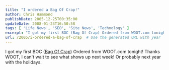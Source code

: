 ```yaml
---
title: "I ordered a Bag Of Crap!"
author: Chris Hammond
publishDate: 2005-12-25T00:35:00
updateDate: 2008-01-23T16:50:58
tags: [ 'Life News', 'SEO', 'Site News', 'Technology' ]
excerpt: "I got my first BOC (Bag Of Crap) Ordered from WOOT.com tonight! Thanks WOOT, I can't wait to see what shows up next week! Or probably next year with the..."
url: /2005/i-ordered-a-bag-of-crap  # Use the generated URL with year
---
```

I got my first BOC (<A href="https://www.woot.com/Blog/BlogEntry.aspx?BlogEntryId=814">Bag Of Crap</A>) Ordered from WOOT.com tonight! Thanks WOOT, I can't wait to see what shows up next week! Or probably next year with the holidays.
